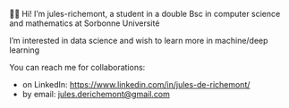 👋🏼 Hi! I’m jules-richemont, a student in a double Bsc in computer science and mathematics at Sorbonne Université

I’m interested in data science and wish to learn more in machine/deep learning

You can reach me for collaborations:
- on LinkedIn: https://www.linkedin.com/in/jules-de-richemont/
- by email: jules.derichemont@gmail.com

<!---
jules-richemont/jules-richemont is a ✨ special ✨ repository because its `README.md` (this file) appears on your GitHub profile.
You can click the Preview link to take a look at your changes.
--->
